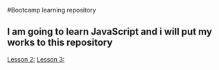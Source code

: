 #Bootcamp learning repository

## I am going to learn JavaScript and i will put my works to this repository

[Lesson 2:](./bootcamp002)
[Lesson 3:](./bootcamp003)
